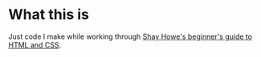 # What this is
Just code I make while working through [Shay Howe's beginner's guide to HTML and CSS](https://learn.shayhowe.com/html-css/v).